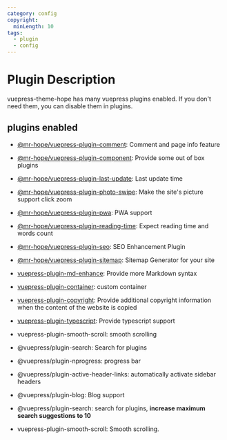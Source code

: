 ```yaml
---
category: config
copyright:
  minLength: 10
tags:
  - plugin
  - config
---
```


# Plugin Description

vuepress-theme-hope has many vuepress plugins enabled. If you don't need them, you can disable them in plugins.

## plugins enabled

- [@mr-hope/vuepress-plugin-comment](https://vuepress-comment.mrhope.site/en/): Comment and page info feature

- [@mr-hope/vuepress-plugin-component](../../guide/feature/component.md): Provide some out of box plugins

- [@mr-hope/vuepress-plugin-last-update](last-update.md): Last update time

- [@mr-hope/vuepress-plugin-photo-swipe](photo-swipe.md): Make the site's picture support click zoom

- [@mr-hope/vuepress-plugin-pwa](pwa.md): PWA support

- [@mr-hope/vuepress-plugin-reading-time](reading-time.md): Expect reading time and words count

- [@mr-hope/vuepress-plugin-seo](seo.md): SEO Enhancement Plugin

- [@mr-hope/vuepress-plugin-sitemap](sitemap.md): Sitemap Generator for your site

- [vuepress-plugin-md-enhance](https://vuepress-md-enhance.mrhope.site/): Provide more Markdown syntax

- [vuepress-plugin-container](container.md): custom container

- [vuepress-plugin-copyright](copyright.md): Provide additional copyright information when the content of the website is copied

- [vuepress-plugin-typescript](../../guide/feature/typescript.md): Provide typescript support

- vuepress-plugin-smooth-scroll: smooth scrolling

- @vuepress/plugin-search: Search for plugins

- @vuepress/plugin-nprogress: progress bar

- @vuepress/plugin-active-header-links: automatically activate sidebar headers

- @vuepress/plugin-blog: Blog support

- @vuepress/plugin-search: search for plugins, **increase maximum search suggestions to 10**

- vuepress-plugin-smooth-scroll: Smooth scrolling.
